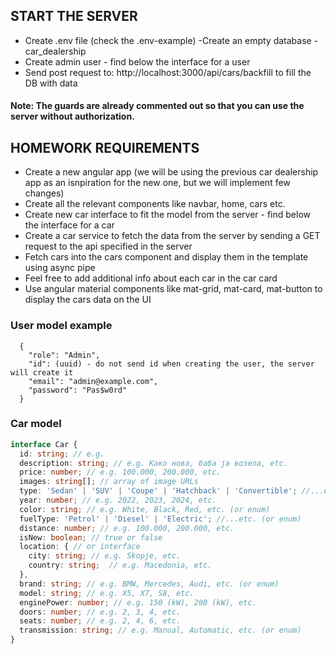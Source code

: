 
## START THE SERVER
- Create .env file (check the .env-example)
 -Create an empty database - car_dealership
- Create admin user - find below the interface for a user
- Send post request to: http://localhost:3000/api/cars/backfill to fill the DB with data
#### Note: The guards are already commented out so that you can use the server without authorization.

## HOMEWORK REQUIREMENTS
- Create a new angular app (we will be using the previous car dealership app as an isnpiration for the new one, but we will implement few changes)
- Create all the relevant components like navbar, home, cars etc.
- Create new car interface to fit the model from the server - find below the interface for a car
- Create a car service to fetch the data from the server by sending a GET request to the api specified in the server
- Fetch cars into the cars component and display them in the template using async pipe
- Feel free to add additional info about each car in the car card
- Use angular material components like mat-grid, mat-card, mat-button to display the cars data on the UI

### User model example
``` 
  {
    "role": "Admin",
    "id": (uuid) - do not send id when creating the user, the server will create it
    "email": "admin@example.com",
    "password": "Pas$w0rd"
  }
```

### Car model

```ts
interface Car {
  id: string; // e.g.
  description: string; // e.g. Како нова, баба ја возела, etc.
  price: number; // e.g. 100.000, 200.000, etc.
  images: string[]; // array of image URLs
  type: 'Sedan' | 'SUV' | 'Coupe' | 'Hatchback' | 'Convertible'; //...etc. (or enum)
  year: number; // e.g. 2022, 2023, 2024, etc.
  color: string; // e.g. White, Black, Red, etc. (or enum)
  fuelType: 'Petrol' | 'Diesel' | 'Electric'; //...etc. (or enum)
  distance: number; // e.g. 100.000, 200.000, etc.
  isNew: boolean; // true or false
  location: { // or interface
    city: string; // e.g. Skopje, etc.
    country: string;  // e.g. Macedonia, etc.
  },
  brand: string; // e.g. BMW, Mercedes, Audi, etc. (or enum)
  model: string; // e.g. X5, X7, S8, etc.
  enginePower: number; // e.g. 150 (kW), 200 (kW), etc.
  doors: number; // e.g. 2, 3, 4, etc.
  seats: number; // e.g. 2, 4, 6, etc.
  transmission: string; // e.g. Manual, Automatic, etc. (or enum)
}
```